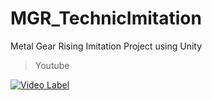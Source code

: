 # MGR_TechnicImitation
Metal Gear Rising Imitation Project using Unity


> Youtube

[![Video Label](http://img.youtube.com/vi/cHgll2BdbGk/0.jpg)](https://youtu.be/cHgll2BdbGk](https://youtu.be/Si52V8eWYmU)https://youtu.be/Si52V8eWYmU)
